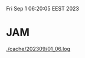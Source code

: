 Fri Sep  1 06:20:05 EEST 2023
# JAM
<a href='./cache/202309/01_06.log'>./cache/202309/01_06.log</a>

